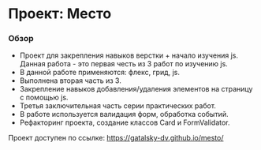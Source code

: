 # Проект: Место

### Обзор

* Проект для закрепления навыков верстки + начало изучения js. Данная работа - это первая честь из 3 работ по изучению js.
* В данной работе применяются: флекс, грид, js.
* Выполнена вторая часть из 3. 
* Закрепление навыков добавления/удаления элементов на страницу с помощью js.
* Третья заключительная часть серии практических работ.
* В работе используется валидация форм, обработка событий.
* Рефакторинг проекта, создание классов Card и FormValidator.

Проект доступен по ссылке:
https://gatalsky-dv.github.io/mesto/
